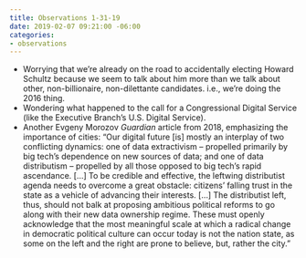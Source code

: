 ```yaml
---
title: Observations 1-31-19
date: 2019-02-07 09:21:00 -06:00
categories:
- observations
---
```


- Worrying that we’re already on the road to accidentally electing Howard Schultz because we seem to talk about him more than we talk about other, non-billionaire, non-dilettante candidates. i.e., we’re doing the 2016 thing.
- Wondering what happened to the call for a Congressional Digital Service (like the Executive Branch’s U.S. Digital Service).
- Another Evgeny Morozov *Guardian* article from 2018, emphasizing the importance of cities: “Our digital future [is] mostly an interplay of two conflicting dynamics: one of data extractivism – propelled primarily by big tech’s dependence on new sources of data; and one of data distributism – propelled by all those opposed to big tech’s rapid ascendance. […] To be credible and effective, the leftwing distributist agenda needs to overcome a great obstacle: citizens’ falling trust in the state as a vehicle of advancing their interests. […] The distributist left, thus, should not balk at proposing ambitious political reforms to go along with their new data ownership regime. These must openly acknowledge that the most meaningful scale at which a radical change in democratic political culture can occur today is not the nation state, as some on the left and the right are prone to believe, but, rather the city.”